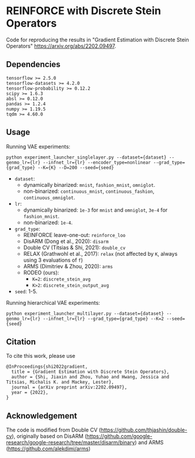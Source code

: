 # REINFORCE with Discrete Stein Operators

Code for reproducing the results in "Gradient Estimation with Discrete Stein Operators"
https://arxiv.org/abs/2202.09497.

## Dependencies
```
tensorflow >= 2.5.0
tensorflow-datasets >= 4.2.0
tensorflow-probability >= 0.12.2
scipy >= 1.6.3
absl >= 0.12.0
pandas >= 1.2.4
numpy >= 1.19.5
tqdm >= 4.60.0
```

## Usage
Running VAE experiments:
```
python experiment_launcher_singlelayer.py --dataset={dataset} --genmo_lr={lr} --infnet_lr={lr} --encoder_type=nonlinear --grad_type={grad_type} --K={K} --D=200 --seed={seed}
```

- `dataset`: 
  - dynamically binarized: `mnist`, `fashion_mnist`, `omniglot`.
  - non-binarized: `continuous_mnist`, `continuous_fashion`, `continuous_omniglot`.
- `lr`: 
  - dynamically binarized: `1e-3` for `mnist` and `omniglot`, `3e-4` for `fashion_mnist`.
  - non-binarized: `1e-4`.
- `grad_type`: 
  - REINFORCE leave-one-out: `reinforce_loo`
  - DisARM (Dong et al., 2020): `disarm`
  - Double CV (Titsias & Shi, 2021): `double_cv`
  - RELAX (Grathwohl et al., 2017): `relax` (not affected by `K`, always using 3 evaluations of `f`)
  - ARMS (Dimitriev & Zhou, 2020): `arms`
  - RODEO (ours): 
    - `K=2`: `discrete_stein_avg`
    - `K>2`: `discrete_stein_output_avg`
- `seed`: 1-5. 

Running hierarchical VAE experiments:
```
python experiment_launcher_multilayer.py --dataset={dataset} --genmo_lr={lr} --infnet_lr={lr} --grad_type={grad_type} --K=2 --seed={seed}
```

## Citation

To cite this work, please use
```
@InProceedings{shi2022gradient,
  title = {Gradient Estimation with Discrete Stein Operators},
  author = {Shi, Jiaxin and Zhou, Yuhao and Hwang, Jessica and Titsias, Michalis K. and Mackey, Lester},
  journal = {arXiv preprint arXiv:2202.09497},
  year = {2022},
}
```

## Acknowledgement

The code is modified from Double CV (https://github.com/thjashin/double-cv), originally based on DisARM (https://github.com/google-research/google-research/tree/master/disarm/binary) and ARMS (https://github.com/alekdimi/arms)
